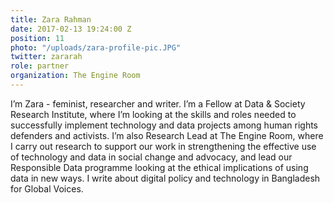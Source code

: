 ```yaml
---
title: Zara Rahman
date: 2017-02-13 19:24:00 Z
position: 11
photo: "/uploads/zara-profile-pic.JPG"
twitter: zararah
role: partner
organization: The Engine Room
---
```


I’m Zara - feminist, researcher and writer. I’m a Fellow at Data & Society Research Institute, where I’m looking at the skills and roles needed to successfully implement technology and data projects among human rights defenders and activists. I’m also Research Lead at The Engine Room, where I carry out research to support our work in strengthening the effective use of technology and data in social change and advocacy, and lead our Responsible Data programme looking at the ethical implications of using data in new ways. I write about digital policy and technology in Bangladesh for Global Voices.